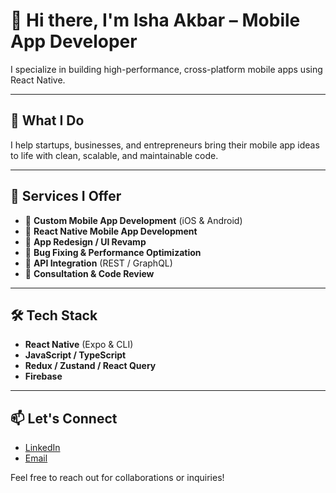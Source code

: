 # 👋 Hi there, I'm Isha Akbar – Mobile App Developer

I specialize in building high-performance, cross-platform mobile apps using React Native.

---

## 🚀 What I Do

I help startups, businesses, and entrepreneurs bring their mobile app ideas to life with clean, scalable, and maintainable code.

---

## 💼 Services I Offer

- 📱 **Custom Mobile App Development** (iOS & Android)
- 📱 **React Native Mobile App Development**
- 🔄 **App Redesign / UI Revamp**
- 🧪 **Bug Fixing & Performance Optimization**
- 🔗 **API Integration** (REST / GraphQL)
- 💬 **Consultation & Code Review**

---

## 🛠️ Tech Stack

- **React Native** (Expo & CLI)
- **JavaScript / TypeScript**
- **Redux / Zustand / React Query**
- **Firebase**

---

## 📫 Let's Connect

- [LinkedIn](https://www.linkedin.com/in/isha-akbar/)
- [Email](mailto:ishrajput505@gmail.com)

Feel free to reach out for collaborations or inquiries!
